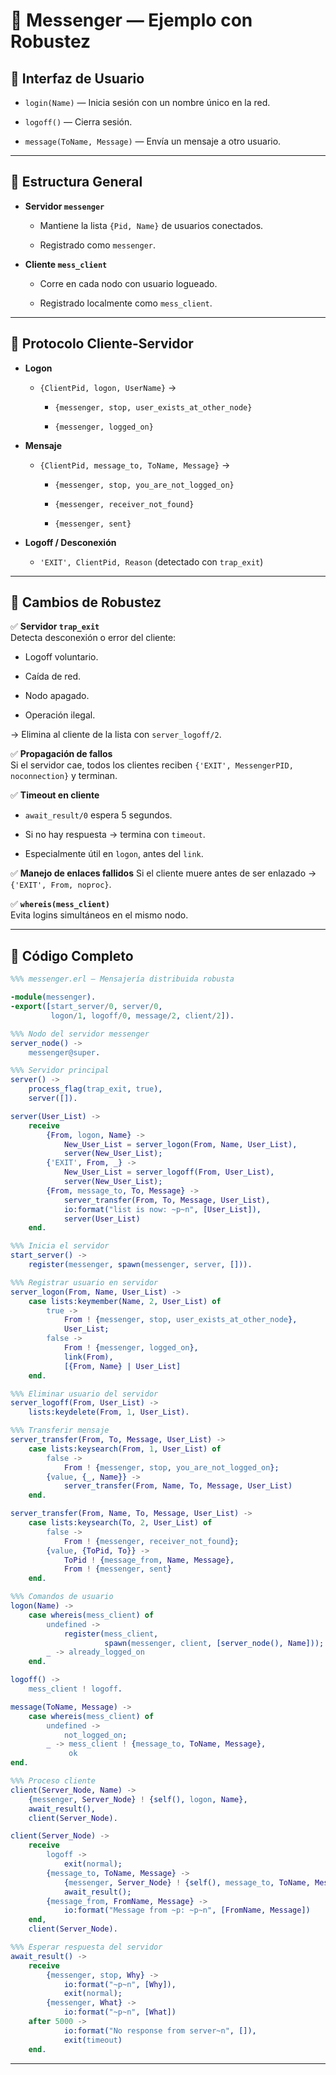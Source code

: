 # 📒 Messenger — Ejemplo con Robustez

## 📌 Interfaz de Usuario

- `login(Name)` — Inicia sesión con un nombre único en la red.
    
- `logoff()` — Cierra sesión.
    
- `message(ToName, Message)` — Envía un mensaje a otro usuario.
    

---

## 📌 Estructura General

- **Servidor `messenger`**
    
    - Mantiene la lista `{Pid, Name}` de usuarios conectados.
        
    - Registrado como `messenger`.
        
- **Cliente `mess_client`**
    
    - Corre en cada nodo con usuario logueado.
        
    - Registrado localmente como `mess_client`.
        

---

## 📌 Protocolo Cliente-Servidor

- **Logon**
    
    - `{ClientPid, logon, UserName}` →
        
        - `{messenger, stop, user_exists_at_other_node}`
            
        - `{messenger, logged_on}`
            
- **Mensaje**
    
    - `{ClientPid, message_to, ToName, Message}` →
        
        - `{messenger, stop, you_are_not_logged_on}`
            
        - `{messenger, receiver_not_found}`
            
        - `{messenger, sent}`
            
- **Logoff / Desconexión**
    
    - `'EXIT', ClientPid, Reason` (detectado con `trap_exit`)
        

---

## 📌 Cambios de Robustez

✅ **Servidor `trap_exit`**  
Detecta desconexión o error del cliente:

- Logoff voluntario.
    
- Caída de red.
    
- Nodo apagado.
    
- Operación ilegal.
    

→ Elimina al cliente de la lista con `server_logoff/2`.

✅ **Propagación de fallos**  
Si el servidor cae, todos los clientes reciben `{'EXIT', MessengerPID, noconnection}` y terminan.

✅ **Timeout en cliente**

- `await_result/0` espera 5 segundos.
    
- Si no hay respuesta → termina con `timeout`.
    
- Especialmente útil en `logon`, antes del `link`.
    

✅ **Manejo de enlaces fallidos** Si el cliente muere antes de ser enlazado → `{'EXIT', From, noproc}`.

✅ **`whereis(mess_client)`**  
Evita logins simultáneos en el mismo nodo.

---

## 📌 Código Completo

```erlang
%%% messenger.erl — Mensajería distribuida robusta

-module(messenger).
-export([start_server/0, server/0, 
         logon/1, logoff/0, message/2, client/2]).

%%% Nodo del servidor messenger
server_node() ->
    messenger@super.

%%% Servidor principal
server() ->
    process_flag(trap_exit, true),
    server([]).

server(User_List) ->
    receive
        {From, logon, Name} ->
            New_User_List = server_logon(From, Name, User_List),
            server(New_User_List);
        {'EXIT', From, _} ->
            New_User_List = server_logoff(From, User_List),
            server(New_User_List);
        {From, message_to, To, Message} ->
            server_transfer(From, To, Message, User_List),
            io:format("list is now: ~p~n", [User_List]),
            server(User_List)
    end.

%%% Inicia el servidor
start_server() ->
    register(messenger, spawn(messenger, server, [])).

%%% Registrar usuario en servidor
server_logon(From, Name, User_List) ->
    case lists:keymember(Name, 2, User_List) of
        true ->
            From ! {messenger, stop, user_exists_at_other_node},
            User_List;
        false ->
            From ! {messenger, logged_on},
            link(From),
            [{From, Name} | User_List]
    end.

%%% Eliminar usuario del servidor
server_logoff(From, User_List) ->
    lists:keydelete(From, 1, User_List).

%%% Transferir mensaje
server_transfer(From, To, Message, User_List) ->
    case lists:keysearch(From, 1, User_List) of
        false ->
            From ! {messenger, stop, you_are_not_logged_on};
        {value, {_, Name}} ->
            server_transfer(From, Name, To, Message, User_List)
    end.

server_transfer(From, Name, To, Message, User_List) ->
    case lists:keysearch(To, 2, User_List) of
        false ->
            From ! {messenger, receiver_not_found};
        {value, {ToPid, To}} ->
            ToPid ! {message_from, Name, Message}, 
            From ! {messenger, sent}
    end.

%%% Comandos de usuario
logon(Name) ->
    case whereis(mess_client) of 
        undefined ->
            register(mess_client, 
                     spawn(messenger, client, [server_node(), Name]));
        _ -> already_logged_on
    end.

logoff() ->
    mess_client ! logoff.

message(ToName, Message) ->
    case whereis(mess_client) of
        undefined ->
            not_logged_on;
        _ -> mess_client ! {message_to, ToName, Message},
             ok
end.

%%% Proceso cliente
client(Server_Node, Name) ->
    {messenger, Server_Node} ! {self(), logon, Name},
    await_result(),
    client(Server_Node).

client(Server_Node) ->
    receive
        logoff ->
            exit(normal);
        {message_to, ToName, Message} ->
            {messenger, Server_Node} ! {self(), message_to, ToName, Message},
            await_result();
        {message_from, FromName, Message} ->
            io:format("Message from ~p: ~p~n", [FromName, Message])
    end,
    client(Server_Node).

%%% Esperar respuesta del servidor
await_result() ->
    receive
        {messenger, stop, Why} ->
            io:format("~p~n", [Why]),
            exit(normal);
        {messenger, What} ->
            io:format("~p~n", [What])
    after 5000 ->
            io:format("No response from server~n", []),
            exit(timeout)
    end.
```

---
